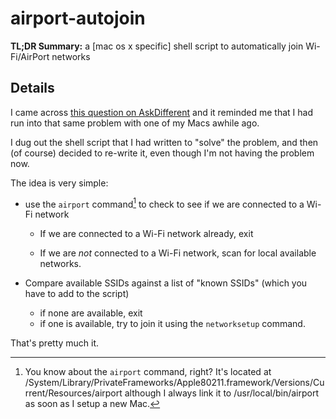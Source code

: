 airport-autojoin
================

**TL;DR Summary:** a [mac os x specific] shell script to automatically join Wi-Fi/AirPort networks


## Details ##

I came across [this question on AskDifferent] and it reminded me that I had run into that same problem with one of my Macs awhile ago.

I dug out the shell script that I had written to "solve" the problem, and then (of course) decided to re-write it, even though I'm not having the problem now.

The idea is very simple:

* use the `airport` command[^airportcommand] to check to see if we are connected to a Wi-Fi network

	* If we are connected to a Wi-Fi network already, exit

	* If we are *not* connected to a Wi-Fi network, scan for local available networks.

* Compare available SSIDs against a list of "known SSIDs" (which you have to add to the script)
	* if none are available, exit
	* if one is available, try to join it using the `networksetup` command.

That's pretty much it.





[^airportcommand]: You know about the `airport` command, right? It's located at /System/Library/PrivateFrameworks/Apple80211.framework/Versions/Current/Resources/airport although I always link it to /usr/local/bin/airport as soon as I setup a new Mac.


[this question on AskDifferent]: http://apple.stackexchange.com/questions/89616/osx-wont-automatically-connect-to-wifi